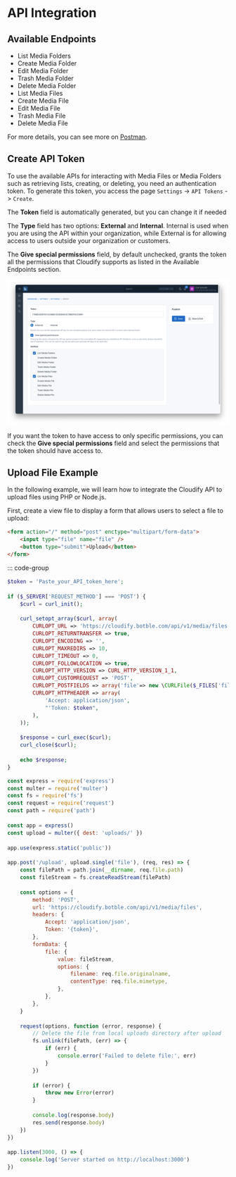 # API Integration

## Available Endpoints

- List Media Folders
- Create Media Folder
- Edit Media Folder
- Trash Media Folder
- Delete Media Folder
- List Media Files
- Create Media File
- Edit Media File
- Trash Media File
- Delete Media File

For more details, you can see more on [Postman](https://documenter.getpostman.com/view/11116730/2sA3JQ3ejZ).

## Create API Token

To use the available APIs for interacting with Media Files or Media Folders such as retrieving lists, creating, or deleting, you need an authentication token. To generate this token, you access the page `Settings` -> `API Tokens` -> `Create`.

The **Token** field is automatically generated, but you can change it if needed

The **Type** field has two options: **External** and **Internal**. Internal is used when you are using the API within your organization, while External is for allowing access to users outside your organization or customers.

The **Give special permissions** field, by default unchecked, grants the token all the permissions that Cloudify supports as listed in the Available Endpoints section.

![Permissions](./images/api-1.png)

If you want the token to have access to only specific permissions, you can check the **Give special permissions** field and select the permissions that the token should have access to.

## Upload File Example

In the following example, we will learn how to integrate the Cloudify API to upload files using PHP or Node.js.

First, create a view file to display a form that allows users to select a file to upload:

```html
<form action="/" method="post" enctype="multipart/form-data">
    <input type="file" name="file" />
    <button type="submit">Upload</button>
</form>
```

::: code-group

```php [PHP]
$token = 'Paste_your_API_token_here';

if ($_SERVER['REQUEST_METHOD'] === 'POST') {
    $curl = curl_init();
    
    curl_setopt_array($curl, array(
        CURLOPT_URL => 'https://cloudify.botble.com/api/v1/media/files',
        CURLOPT_RETURNTRANSFER => true,
        CURLOPT_ENCODING => '',
        CURLOPT_MAXREDIRS => 10,
        CURLOPT_TIMEOUT => 0,
        CURLOPT_FOLLOWLOCATION => true,
        CURLOPT_HTTP_VERSION => CURL_HTTP_VERSION_1_1,
        CURLOPT_CUSTOMREQUEST => 'POST',
        CURLOPT_POSTFIELDS => array('file'=> new \CURLFile($_FILES['file']['tmp_name'])),
        CURLOPT_HTTPHEADER => array(
            'Accept: application/json',
            "'Token: $token",
        ),
    ));
    
    $response = curl_exec($curl);
    curl_close($curl);
    
    echo $response;
}
```

```js [Node.js]
const express = require('express')
const multer = require('multer')
const fs = require('fs')
const request = require('request')
const path = require('path')

const app = express()
const upload = multer({ dest: 'uploads/' })

app.use(express.static('public'))

app.post('/upload', upload.single('file'), (req, res) => {
    const filePath = path.join(__dirname, req.file.path)
    const fileStream = fs.createReadStream(filePath)

    const options = {
        method: 'POST',
        url: 'https://cloudify.botble.com/api/v1/media/files',
        headers: {
            Accept: 'application/json',
            Token: '{token}',
        },
        formData: {
            file: {
                value: fileStream,
                options: {
                    filename: req.file.originalname,
                    contentType: req.file.mimetype,
                },
            },
        },
    }

    request(options, function (error, response) {
        // Delete the file from local uploads directory after upload
        fs.unlink(filePath, (err) => {
            if (err) {
                console.error('Failed to delete file:', err)
            }
        })

        if (error) {
            throw new Error(error)
        }

        console.log(response.body)
        res.send(response.body)
    })
})

app.listen(3000, () => {
    console.log('Server started on http://localhost:3000')
})
```
